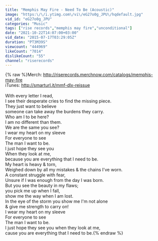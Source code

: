 ```yaml
---
title: "Memphis May Fire - Need To Be (Acoustic)"
image: "https:\/\/i.ytimg.com\/vi\/eG27o0g_JPU\/hqdefault.jpg"
vid_id: "eG27o0g_JPU"
categories: "Music"
tags: ["rise records","memphis may fire","unconditional"]
date: "2021-10-22T14:07:00+03:00"
vid_date: "2015-07-17T03:29:05Z"
duration: "PT3M39S"
viewcount: "444969"
likeCount: "7014"
dislikeCount: "55"
channel: "riserecords"
---
```

{% raw %}Merch: <a rel="nofollow" target="blank" href="http://riserecords.merchnow.com/catalogs/memphis-may-fire">http://riserecords.merchnow.com/catalogs/memphis-may-fire</a><br />iTunes: <a rel="nofollow" target="blank" href="http://smarturl.it/mmf-dlx-reissue">http://smarturl.it/mmf-dlx-reissue</a><br /><br />With every letter I read, <br />I see their desperate cries to find the missing piece. <br />They just want to believe <br />someone can take away the burdens they carry. <br />Who am I to be here? <br />I am no different than them. <br />We are the same you see? <br />I wear my heart on my sleeve <br />For everyone to see <br />The man I want to be. <br />I just hope they see you <br />When they look at me, <br />because you are everything that I need to be. <br />My heart is heavy &amp; torn, <br />Weighed down by all my mistakes &amp; the chains I've worn. <br />A constant struggle with fear, <br />Unsure if I was enough from the day I was born. <br />But you see the beauty in my flaws; <br />you pick me up when I fall, <br />show me the way when I am lost. <br />In the eye of the storm you show me I'm not alone <br />&amp; give me strength to carry on! <br />I wear my heart on my sleeve<br /> For everyone to see <br />The man I want to be. <br />I just hope they see you when they look at me, <br />cause you are everything that I need to be.{% endraw %}
